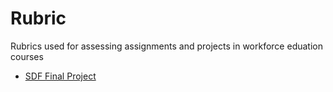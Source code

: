 # Rubric
Rubrics used for assessing assignments and projects in workforce eduation courses

- [SDF Final Project](./sdf/final-project/overview.md)
